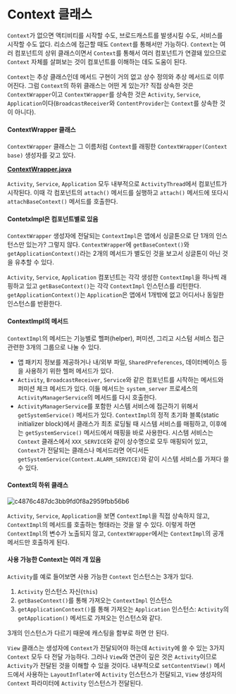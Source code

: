 # Context 클래스
`Context`가 없으면 액티비티를 시작할 수도, 브로드캐스트를 발생시킬 수도, 서비스를 시작할 수도 없다. 리소스에 접근할 때도 `Context`를 통해서만 가능하다. `Context`는 여러 컴포넌트의 상위 클래스이면서 `Context`를 통해서 여러 컴포넌트가 연결돼 있으므로 `Context` 자체를 살펴보는 것이 컴포넌트를 이해하는 데도 도움이 된다.

`Context`는 추상 클래스인데 메서드 구현이 거의 없고 상수 정의와 추상 메서드로 이루어진다. 그럼 `Context`의 하위 클래스는 어떤 게 있는가? 직접 상속한 것은 `ContextWrapper`이고 `ContextWrapper`를 상속한 것은 `Activity`, `Service`, `Application`이다(`BroadcastReceiver`와 `ContentProvider`는 `Context`를 상속한 것이 아니다).

#### ContextWrapper 클래스
`ContextWrapper` 클래스는 그 이름처럼 `Context`를 래핑한 `ContextWrapper(Context base)` 생성자를 갖고 있다.

[**ContextWrapper.java**](https://android.googlesource.com/platform/frameworks/base/+/master/core/java/android/content/ContextWrapper.java)

`Activity`, `Service`, `Application` 모두 내부적으로 `ActivityThread`에서 컴포넌트가 시작된다. 이때 각 컴포넌트의 `attach()` 메서드를 실행하고 `attach()` 메서드에 또다시 `attachBaseContext()` 메서드를 호출한다.

#### ContetxImpl은 컴포넌트별로 있음
`ContextWrapper` 생성자에 전달되는 `ContextImpl`은 앱에서 싱글톤으로 단 1개의 인스턴스만 있는가? 그렇지 않다. `ContextWrapper`에 `getBaseContext()`와 `getApplicationContext()`라는 2개의 메서드가 별도인 것을 보고서 싱글톤이 아닌 것을 유추할 수 있다.

`Activity`, `Service`, `Application` 컴포넌트는 각각 생성한 `ContextImpl`을 하나씩 래핑하고 있고 `getBaseContext()`는 각각 `ContextImpl` 인스턴스를 리턴한다. `getApplicationContext()`는 `Application`은 앱에서 1개밖에 없고 어디서나 동일한 인스턴스를 반환한다.

#### ContextImpl의 메서드
`ContextImpl`의 메서드는 기능별로 헬퍼(helper), 퍼미션, 그리고 시스텀 서비스 접근 관련한 3개의 그룹으로 나눌 수 있다.

* 앱 패키지 정보를 제공하거나 내/외부 파일, `SharedPreferences`, 데이터베이스 등을 사용하기 위한 헬퍼 메서드가 있다.
* `Activity`, `BroadcastReceiver`, `Service`와 같은 컴포넌트를 시작하는 메서드와 퍼미션 체크 메서드가 있다. 이들 메서드는 `system_server` 프로세스의 `ActivityManagerService`의 메서드를 다시 호출한다.
* `ActivityManagerService`를 포함한 시스템 서비스에 접근하기 위해서 `getSystemService()` 메서드가 있다. `ContextImpl`의 정적 초기화 블록(static initializer block)에서 클래스가 최초 로딩될 때 시스템 서비스를 매핑하고, 이후에는 `getSystemService()` 메서드에서 매핑을 바로 사용한다. 시스템 서비스는 `Context` 클래스에서 `XXX_SERVICE`와 같이 상수명으로 모두 매핑되어 있고, `Context`가 전달되는 클래스나 메서드라면 어디서든 `getSystemService(Context.ALARM_SERVICE)`와 같이 시스템 서비스를 가져다 쓸 수 있다.

#### Context의 하위 클래스
![c4876c487dc3bb9fd0f8a2959fbb56b6](https://www.programmersought.com/images/158/c4876c487dc3bb9fd0f8a2959fbb56b6.png)

`Activity`, `Service`, `Application`을 보면 `ContextImpl`을 직접 상속하지 않고, `ContextImpl`의 메서드를 호출하는 형태라는 것을 알 수 있다. 이렇게 하면 `ContextImpl`의 변수가 노출되지 않고, `ContextWrapper`에서는 `ContextImpl`의 공개 메서드만 호출하게 된다.

#### 사용 가능한 Context는 여러 개 있음
`Activity`를 예로 들어보면 사용 가능한 `Context` 인스턴스는 3개가 있다.

1. `Activity` 인스턴스 자신(`this`)
2. `getBaseContext()`를 통해 가져오는 `ContextImpl` 인스턴스
3. `getApplicationContext()`를 통해 가져오는 `Application` 인스턴스: `Activity`의 `getApplication()` 메서드로 가져오는 인스턴스와 같다.

3개의 인스턴스가 다르기 때문에 캐스팅을 함부로 하면 안 된다.

`View` 클래스는 생성자에 `Context`가 전달되어야 하는데 `Activity`에 쓸 수 있는 3가지 `Context` 모두 다 전달 가능하다. 그러나 `View`와 연관이 깊은 것은 `Activity`이므로 `Activity`가 전달된 것을 이해할 수 있을 것이다. 내부적으로 `setContentView()` 메서드에서 사용하는 `LayoutInflater`에 `Activity` 인스턴스가 전달되고, `View` 생성자의 `Context` 파라미터에 `Activity` 인스턴스가 전달된다.
